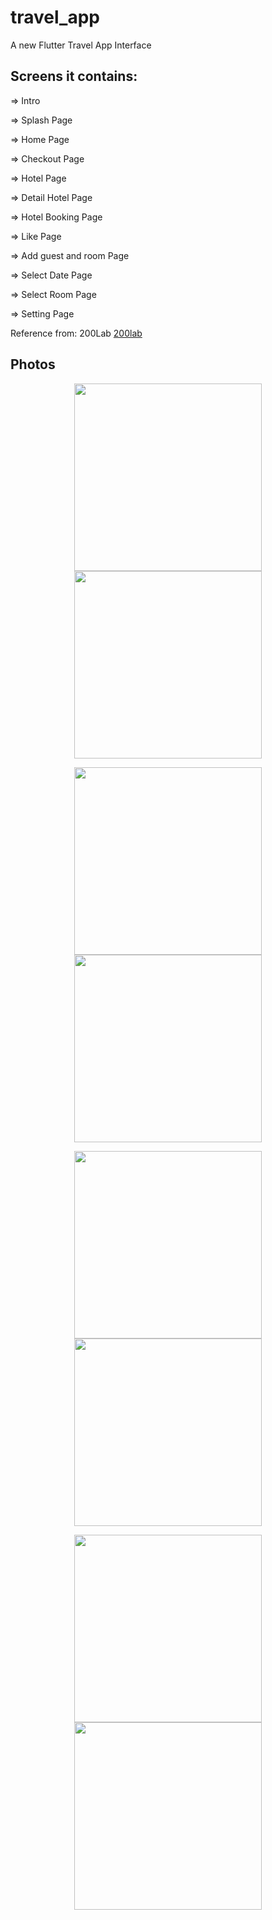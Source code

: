 # travel_app

A new Flutter Travel App Interface

## Screens it contains:

=> Intro

=> Splash Page

=> Home Page

=> Checkout Page

=> Hotel Page

=> Detail Hotel Page

=> Hotel Booking Page

=> Like Page

=> Add guest and room Page

=> Select Date Page

=> Select Room Page

=> Setting Page

Reference from: 200Lab
[200lab](https://github.com/200lab-Education)

## Photos

<p align="center">
  <img src="/assets/images/show_img/landing.png" width="300" hspace="20">
  <img src="/assets/images/show_img/home.png" width="300" hspace="20">
</p>

<p align="center">
  <img src="/assets/images/show_img/home_favorite.png" width="300" hspace="20">
  <img src="/assets/images/show_img/show_more.png" width="300" hspace="20">
</p>

<p align="center">
  <img src="/assets/images/show_img/list_words.png" width="300" hspace="20">
  <img src="/assets/images/show_img/detail_word.png" width="300" hspace="20">
</p>

<p align="center">
  <img src="/assets/images/show_img/menu.png" width="300" hspace="20">
  <img src="/assets/images/show_img/your_control.png" width="300" hspace="20">
</p>
